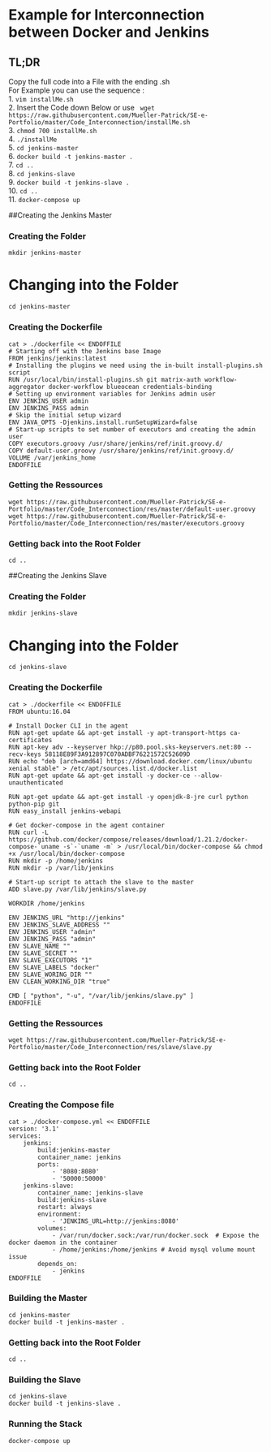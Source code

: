 # Example for Interconnection between Docker and Jenkins

## TL;DR  
Copy the full code into a File with the ending .sh  
For Example you can use the sequence :  
    1. `vim installMe.sh`  
    2. Insert the Code down Below or use ` wget https://raw.githubusercontent.com/Mueller-Patrick/SE-e-Portfolio/master/Code_Interconnection/installMe.sh`   
    3. `chmod 700 installMe.sh`  
    4. `./installMe`  
    5. `cd jenkins-master`  
    6. `docker build -t jenkins-master . `  
    7. `cd ..`  
    8. `cd jenkins-slave`  
    9. `docker build -t jenkins-slave .`  
    10. `cd ..`   
    11. `docker-compose up`  

##Creating the Jenkins Master
### Creating the Folder  
```
mkdir jenkins-master
```
# Changing into the Folder
```
cd jenkins-master
```
### Creating the Dockerfile  
```
cat > ./dockerfile << ENDOFFILE
# Starting off with the Jenkins base Image
FROM jenkins/jenkins:latest
# Installing the plugins we need using the in-built install-plugins.sh script
RUN /usr/local/bin/install-plugins.sh git matrix-auth workflow-aggregator docker-workflow blueocean credentials-binding
# Setting up environment variables for Jenkins admin user
ENV JENKINS_USER admin
ENV JENKINS_PASS admin
# Skip the initial setup wizard
ENV JAVA_OPTS -Djenkins.install.runSetupWizard=false
# Start-up scripts to set number of executors and creating the admin user
COPY executors.groovy /usr/share/jenkins/ref/init.groovy.d/
COPY default-user.groovy /usr/share/jenkins/ref/init.groovy.d/
VOLUME /var/jenkins_home
ENDOFFILE
```
### Getting the Ressources
```
wget https://raw.githubusercontent.com/Mueller-Patrick/SE-e-Portfolio/master/Code_Interconnection/res/master/default-user.groovy
wget https://raw.githubusercontent.com/Mueller-Patrick/SE-e-Portfolio/master/Code_Interconnection/res/master/executors.groovy
```
### Getting back into the Root Folder
```
cd ..
```

##Creating the Jenkins Slave
### Creating the Folder  
```
mkdir jenkins-slave
```
# Changing into the Folder
```
cd jenkins-slave
```
### Creating the Dockerfile  
```
cat > ./dockerfile << ENDOFFILE
FROM ubuntu:16.04

# Install Docker CLI in the agent
RUN apt-get update && apt-get install -y apt-transport-https ca-certificates
RUN apt-key adv --keyserver hkp://p80.pool.sks-keyservers.net:80 --recv-keys 58118E89F3A912897C070ADBF76221572C52609D
RUN echo "deb [arch=amd64] https://download.docker.com/linux/ubuntu xenial stable" > /etc/apt/sources.list.d/docker.list
RUN apt-get update && apt-get install -y docker-ce --allow-unauthenticated

RUN apt-get update && apt-get install -y openjdk-8-jre curl python python-pip git
RUN easy_install jenkins-webapi

# Get docker-compose in the agent container
RUN curl -L https://github.com/docker/compose/releases/download/1.21.2/docker-compose-`uname -s`-`uname -m` > /usr/local/bin/docker-compose && chmod +x /usr/local/bin/docker-compose
RUN mkdir -p /home/jenkins
RUN mkdir -p /var/lib/jenkins

# Start-up script to attach the slave to the master
ADD slave.py /var/lib/jenkins/slave.py

WORKDIR /home/jenkins

ENV JENKINS_URL "http://jenkins"
ENV JENKINS_SLAVE_ADDRESS ""
ENV JENKINS_USER "admin"
ENV JENKINS_PASS "admin"
ENV SLAVE_NAME ""
ENV SLAVE_SECRET ""
ENV SLAVE_EXECUTORS "1"
ENV SLAVE_LABELS "docker"
ENV SLAVE_WORING_DIR ""
ENV CLEAN_WORKING_DIR "true"

CMD [ "python", "-u", "/var/lib/jenkins/slave.py" ]
ENDOFFILE
```
### Getting the Ressources
```
wget https://raw.githubusercontent.com/Mueller-Patrick/SE-e-Portfolio/master/Code_Interconnection/res/slave/slave.py
```
### Getting back into the Root Folder
```
cd ..
```

### Creating the Compose file  
```
cat > ./docker-compose.yml << ENDOFFILE
version: '3.1'
services:
    jenkins:
        build:jenkins-master
        container_name: jenkins
        ports:
            - '8080:8080'
            - '50000:50000'
    jenkins-slave:
        container_name: jenkins-slave
        build:jenkins-slave
        restart: always
        environment:
            - 'JENKINS_URL=http://jenkins:8080'
        volumes:
            - /var/run/docker.sock:/var/run/docker.sock  # Expose the docker daemon in the container
            - /home/jenkins:/home/jenkins # Avoid mysql volume mount issue
        depends_on:
            - jenkins
ENDOFFILE
```
### Building the Master
``` 
cd jenkins-master
docker build -t jenkins-master . 
```
### Getting back into the Root Folder
```
cd ..
```
### Building the Slave
``` 
cd jenkins-slave
docker build -t jenkins-slave .
```
### Running the Stack  
``` docker-compose up  ```
